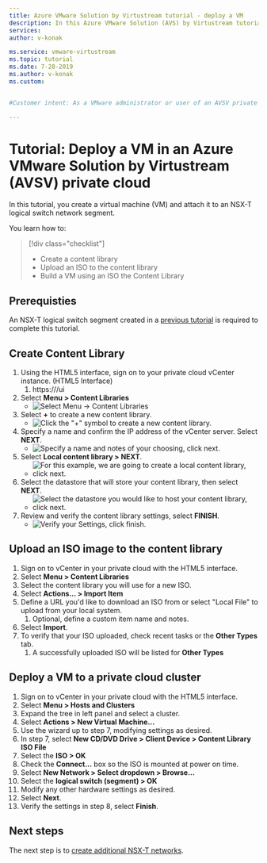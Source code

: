 ```yaml
---
title: Azure VMware Solution by Virtustream tutorial - deploy a VM
description: In this Azure VMware Solution (AVS) by Virtustream tutorial, you use a basic connection method to the private cloud and use vCenter to create a VM.
services:
author: v-konak

ms.service: vmware-virtustream
ms.topic: tutorial
ms.date: 7-28-2019
ms.author: v-konak
ms.custom: 


#Customer intent: As a VMware administrator or user of an AVSV private cloud, I want to create a VM in a private cloud.

---
```


# Tutorial: Deploy a VM in an Azure VMware Solution by Virtustream (AVSV) private cloud

In this tutorial, you create a virtual machine (VM) and attach it to an NSX-T logical switch network segment.

You learn how to:
> [!div class="checklist"]
> * Create a content library
> * Upload an ISO to the content library
> * Build a VM using an ISO the Content Library

## Prerequisties

An NSX-T logical switch segment created in a [previous tutorial](tutorials-nsx-t1-ls.md) is required to complete this tutorial.

## Create Content Library

1. Using the HTML5 interface, sign on to your private cloud vCenter instance. (HTML5 Interface)
    1. https://<IPAddressofyourVCSA>/ui
1. Select **Menu > Content Libraries**
    *  ![Select Menu -> Content Libraries](./media/create-vm/vsphere-menu-content-libraries.png)
1. Select **+** to create a new content library.
    *  ![Click the "+" symbol to create a new content library.](media/create-vm/create-new-content-library.png)
1. Specify a name and confirm the IP address of the vCenter server. Select **NEXT**.
    *  ![Specify a name and notes of your choosing, click next.](media/create-vm/new-content-library-step1.png)
1. Select **Local content library > NEXT**.
    *  ![For this example, we are going to create a local content library, click next.](media/create-vm/new-content-library-step2.png)
1. Select the datastore that will store your content library, then select **NEXT**.
    *   ![Select the datastore you would like to host your content library, click next.](media/create-vm/new-content-library-step3.png)
1. Review and verify the content library settings, select **FINISH**.
    *   ![Verify your Settings, click finish.](media/create-vm/new-content-library-step4.png)

## Upload an ISO image to the content library

1. Sign on to vCenter in your private cloud with the HTML5 interface.
1. Select **Menu > Content Libraries**
1. Select the content library you will use for a new ISO.
1. Select **Actions... > Import Item**
1. Define a URL you'd like to download an ISO from or select "Local File" to upload from your local system.
    1. Optional, define a custom item name and notes.
1. Select **Import**.
1. To verify that your ISO uploaded, check recent tasks or the **Other Types** tab.
    1. A successfully uploaded ISO will be listed for **Other Types**

## Deploy a VM to a private cloud cluster
1. Sign on to vCenter in your private cloud with the HTML5 interface.
1. Select **Menu > Hosts and Clusters**
1. Expand the tree in left panel and select a cluster.
1. Select **Actions > New Virtual Machine...**
1. Use the wizard up to step 7, modifying settings as desired.
1. In step 7, select **New CD/DVD Drive > Client Device > Content Library ISO File**
1. Select the **ISO > OK**
1. Check the **Connect...** box so the ISO is mounted at power on time.
1. Select **New Network > Select dropdown > Browse...**
1. Select the **logical switch (segment) > OK**
1. Modify any other hardware settings as desired.
1. Select **Next**.
1. Verify the settings in step 8, select **Finish**.

## Next steps

The next step is to [create additional NSX-T networks](tutorials-nsx-t1-ls.md).

<!-- LINKS - external-->

<!-- LINKS - internal -->
